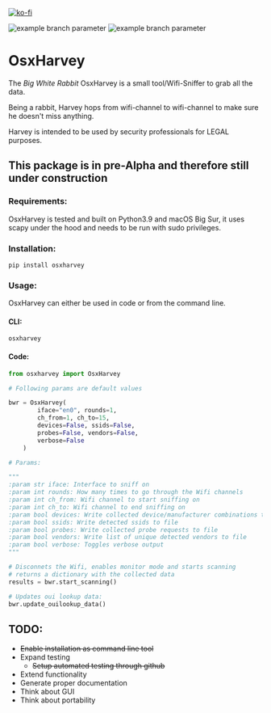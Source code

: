 [![ko-fi](https://ko-fi.com/img/githubbutton_sm.svg)](https://ko-fi.com/Q5Q24VZ2M)


![example branch parameter](https://github.com/kampfhamster309/osxharvey/actions/workflows/python-app.yml/badge.svg?branch=main) ![example branch parameter](https://github.com/kampfhamster309/osxharvey/actions/workflows/codeql-analysis.yml/badge.svg?branch=main) 

# OsxHarvey 

The *Big White Rabbit* OsxHarvey is a small tool/Wifi-Sniffer to grab all the data.

Being a rabbit, Harvey hops from wifi-channel to wifi-channel to make sure he doesn't 
miss anything.

Harvey is intended to be used by security professionals for LEGAL purposes.

## This package is in pre-Alpha and therefore still under construction

### Requirements:

OsxHarvey is tested and built on Python3.9 and macOS Big Sur, it uses scapy under the hood and needs to be run with sudo privileges.

### Installation:

```commandline
pip install osxharvey
```

### Usage:

OsxHarvey can either be used in code or from the command line.

#### CLI:
```commandline
osxharvey
```

#### Code:

```python
from osxharvey import OsxHarvey

# Following params are default values

bwr = OsxHarvey(
        iface="en0", rounds=1,
        ch_from=1, ch_to=15,
        devices=False, ssids=False,
        probes=False, vendors=False,
        verbose=False
    )

# Params:

"""
:param str iface: Interface to sniff on
:param int rounds: How many times to go through the Wifi channels
:param int ch_from: Wifi channel to start sniffing on
:param int ch_to: Wifi channel to end sniffing on
:param bool devices: Write collected device/manufacturer combinations to file
:param bool ssids: Write detected ssids to file
:param bool probes: Write collected probe requests to file
:param bool vendors: Write list of unique detected vendors to file
:param bool verbose: Toggles verbose output
"""

# Disconnets the Wifi, enables monitor mode and starts scanning
# returns a dictionary with the collected data
results = bwr.start_scanning()

# Updates oui lookup data:
bwr.update_ouilookup_data()

```

## TODO:
* ~~Enable installation as command line tool~~
* Expand testing
  * ~~Setup automated testing through github~~
* Extend functionality
* Generate proper documentation
* Think about GUI
* Think about portability